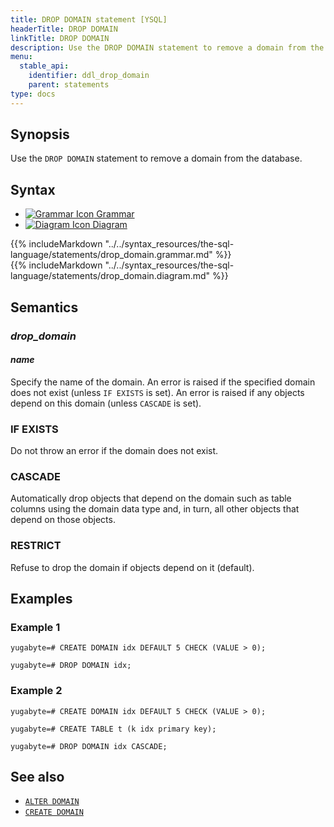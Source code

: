 ```yaml
---
title: DROP DOMAIN statement [YSQL]
headerTitle: DROP DOMAIN
linkTitle: DROP DOMAIN
description: Use the DROP DOMAIN statement to remove a domain from the database.
menu:
  stable_api:
    identifier: ddl_drop_domain
    parent: statements
type: docs
---
```


## Synopsis

Use the `DROP DOMAIN` statement to remove a domain from the database.

## Syntax

<ul class="nav nav-tabs nav-tabs-yb">
  <li >
    <a href="#grammar" class="nav-link active" id="grammar-tab" data-toggle="tab" role="tab" aria-controls="grammar" aria-selected="true">
      <img src="/icons/file-lines.svg" alt="Grammar Icon">
      Grammar
    </a>
  </li>
  <li>
    <a href="#diagram" class="nav-link" id="diagram-tab" data-toggle="tab" role="tab" aria-controls="diagram" aria-selected="false">
      <img src="/icons/diagram.svg" alt="Diagram Icon">
      Diagram
    </a>
  </li>
</ul>

<div class="tab-content">
  <div id="grammar" class="tab-pane fade show active" role="tabpanel" aria-labelledby="grammar-tab">
  {{% includeMarkdown "../../syntax_resources/the-sql-language/statements/drop_domain.grammar.md" %}}
  </div>
  <div id="diagram" class="tab-pane fade" role="tabpanel" aria-labelledby="diagram-tab">
  {{% includeMarkdown "../../syntax_resources/the-sql-language/statements/drop_domain.diagram.md" %}}
  </div>
</div>

## Semantics

### *drop_domain*

#### *name*

Specify the name of the domain. An error is raised if the specified domain does not exist (unless `IF EXISTS` is set). An error is raised if any objects depend on this domain (unless `CASCADE` is set).

### IF EXISTS

Do not throw an error if the domain does not exist.

### CASCADE

Automatically drop objects that depend on the domain such as table columns using the domain data type and, in turn, all other objects that depend on those objects.

### RESTRICT

Refuse to drop the domain if objects depend on it (default).

## Examples

### Example 1

```plpgsql
yugabyte=# CREATE DOMAIN idx DEFAULT 5 CHECK (VALUE > 0);
```

```plpgsql
yugabyte=# DROP DOMAIN idx;
```

### Example 2

```plpgsql
yugabyte=# CREATE DOMAIN idx DEFAULT 5 CHECK (VALUE > 0);
```

```plpgsql
yugabyte=# CREATE TABLE t (k idx primary key);
```

```plpgsql
yugabyte=# DROP DOMAIN idx CASCADE;
```

## See also

- [`ALTER DOMAIN`](../ddl_alter_domain)
- [`CREATE DOMAIN`](../ddl_create_domain)
